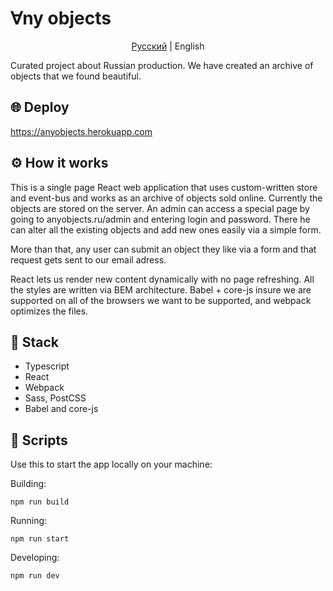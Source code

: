 # ∀ny objects
<p align="center">
  <a href="https://github.com/herehavetheseflowers/anyobjects/blob/main/README.md">Русский</a> |
  <span>English</span>
</p>

Curated project about Russian production. We have created an archive of objects that we found beautiful.

## 🌐 Deploy

https://anyobjects.herokuapp.com

## ⚙️ How it works

This is a single page React web application that uses custom-written store and event-bus and works as an archive of objects sold online.
Currently the objects are stored on the server. An admin can access a special page by going to anyobjects.ru/admin and entering login and password. There he can alter all the existing objects and add new ones easily via a simple form.

More than that, any user can submit an object they like via a form and that request gets sent to our email adress.

React lets us render new content dynamically with no page refreshing. All the styles are written via BEM architecture. Babel + core-js insure we are supported on all of the browsers we want to be supported, and webpack optimizes the files.

## 🦾 Stack

 - Typescript
 - React
 - Webpack
 - Sass, PostCSS
 - Babel and core-js

## 📜 Scripts

Use this to start the app locally on your machine:

Building:
```
npm run build
```
Running:
```
npm run start
```
Developing:
```
npm run dev
```
